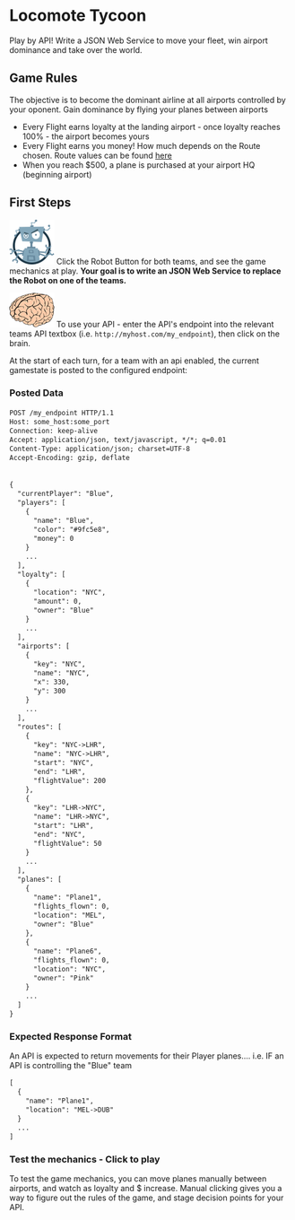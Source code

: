 Locomote Tycoon
===============

Play by API! Write a JSON Web Service to move your fleet, win airport dominance and take over the world.

## Game Rules

The objective is to become the dominant airline at all airports controlled by your oponent. Gain dominance by flying your planes between airports

* Every Flight earns loyalty at the landing airport - once loyalty reaches 100% - the airport becomes yours
* Every Flight earns you money! How much depends on the Route chosen. Route values can be found [here](/src/data/route.coffee)
* When you reach $500, a plane is purchased at your airport HQ (beginning airport)


## First Steps

![LocoBot](/public/images/loco-bot.png)
Click the Robot Button for both teams, and see the game mechanics at play. **Your goal is to write an JSON Web Service to replace the Robot on one of the teams.**

![LocoBot](/public/images/brain.png)
To use your API - enter the API's endpoint into the relevant teams API textbox (i.e. `http://myhost.com/my_endpoint`), then click on the brain.

At the start of each turn, for a team with an api enabled, the current gamestate is posted to the configured endpoint:

### Posted Data

```
POST /my_endpoint HTTP/1.1
Host: some_host:some_port
Connection: keep-alive
Accept: application/json, text/javascript, */*; q=0.01
Content-Type: application/json; charset=UTF-8
Accept-Encoding: gzip, deflate


{
  "currentPlayer": "Blue",
  "players": [
    {
      "name": "Blue",
      "color": "#9fc5e8",
      "money": 0
    }
    ...
  ],
  "loyalty": [
    {
      "location": "NYC",
      "amount": 0,
      "owner": "Blue"
    }
    ...
  ],
  "airports": [
    {
      "key": "NYC",
      "name": "NYC",
      "x": 330,
      "y": 300
    }
    ...
  ],
  "routes": [
    {
      "key": "NYC->LHR",
      "name": "NYC->LHR",
      "start": "NYC",
      "end": "LHR",
      "flightValue": 200
    },
    {
      "key": "LHR->NYC",
      "name": "LHR->NYC",
      "start": "LHR",
      "end": "NYC",
      "flightValue": 50
    }
    ...
  ],
  "planes": [
    {
      "name": "Plane1",
      "flights_flown": 0,
      "location": "MEL",
      "owner": "Blue"
    },
    {
      "name": "Plane6",
      "flights_flown": 0,
      "location": "NYC",
      "owner": "Pink"
    }
    ...
  ]
}
```


### Expected Response Format

An API is expected to return movements for their Player planes.... i.e. IF an API
is controlling the "Blue" team

```
[
  {
    "name": "Plane1",
    "location": "MEL->DUB"
  }
  ...
]
```

### Test the mechanics - Click to play

To test the game mechanics, you can move planes manually between airports, and watch as loyalty and $ increase. Manual clicking gives you a way to figure out the rules of the game, and stage decision points for your API.

